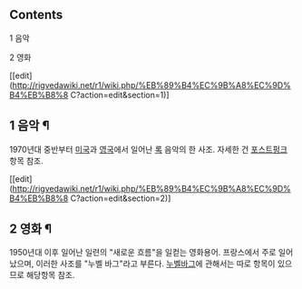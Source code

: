 ## Contents

    

1 음악

2 영화

[[edit](http://rigvedawiki.net/r1/wiki.php/%EB%89%B4%EC%9B%A8%EC%9D%B4%EB%B8%8
C?action=edit&section=1)]

## 1 음악 ¶

1970년대 중반부터 [미국](%EB%AF%B8%EA%B5%AD.md)과 [영국](%EC%98%81%EA%B5%AD.md)에서
일어난 [록](%EB%A1%9D.md) 음악의 한 사조. 자세한 건 [포스트펑크](%ED%8F%AC%EC%8A%A4%ED%8A%B8%20%ED%8E%91%ED%81%AC.md) 항목 참조.

[[edit](http://rigvedawiki.net/r1/wiki.php/%EB%89%B4%EC%9B%A8%EC%9D%B4%EB%B8%8
C?action=edit&section=2)]

## 2 영화 ¶

1950년대 이후 일어난 일련의 "새로운 흐름"을 일컫는 영화용어. 프랑스에서 주로 일어났으며, 이러한 사조를 "누벨 바그"라고 부른다.
[누벨바그](%EB%88%84%EB%B2%A8%EB%B0%94%EA%B7%B8.md)에 관해서는 따로 항목이 있으므로 해당항목 참조.

